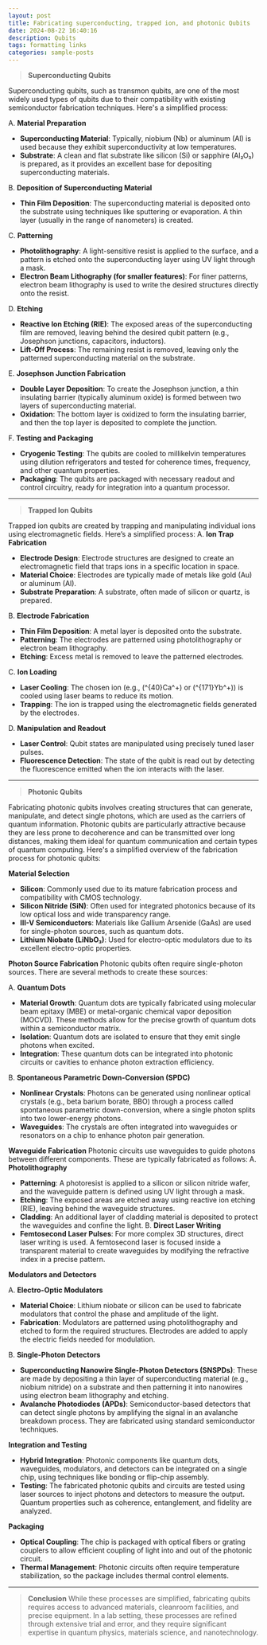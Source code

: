 ```yaml
---
layout: post
title: Fabricating superconducting, trapped ion, and photonic Qubits 
date: 2024-08-22 16:40:16
description: Qubits
tags: formatting links
categories: sample-posts
--- 
```


> **Superconducting Qubits** 

Superconducting qubits, such as transmon qubits, are one of the most widely used types of qubits due to their compatibility with existing semiconductor fabrication techniques. Here's a simplified process: 

A. **Material Preparation**

- **Superconducting Material**: Typically, niobium (Nb) or aluminum (Al) is used because they exhibit superconductivity at low temperatures.
- **Substrate**: A clean and flat substrate like silicon (Si) or sapphire (Al₂O₃) is prepared, as it provides an excellent base for depositing superconducting materials. 

B. **Deposition of Superconducting Material** 
- **Thin Film Deposition**: The superconducting material is deposited onto the substrate using techniques like sputtering or evaporation. A thin layer (usually in the range of nanometers) is created.

C. **Patterning** 
- **Photolithography**: A light-sensitive resist is applied to the surface, and a pattern is etched onto the superconducting layer using UV light through a mask. 
- **Electron Beam Lithography (for smaller features)**: For finer patterns, electron beam lithography is used to write the desired structures directly onto the resist.

D. **Etching**
- **Reactive Ion Etching (RIE)**: The exposed areas of the superconducting film are removed, leaving behind the desired qubit pattern (e.g., Josephson junctions, capacitors, inductors).
- **Lift-Off Process**: The remaining resist is removed, leaving only the patterned superconducting material on the substrate.

E. **Josephson Junction Fabrication**
- **Double Layer Deposition**: To create the Josephson junction, a thin insulating barrier (typically aluminum oxide) is formed between two layers of superconducting material.
- **Oxidation**: The bottom layer is oxidized to form the insulating barrier, and then the top layer is deposited to complete the junction.

F. **Testing and Packaging** 
- **Cryogenic Testing**: The qubits are cooled to millikelvin temperatures using dilution refrigerators and tested for coherence times, frequency, and other quantum properties.
- **Packaging**: The qubits are packaged with necessary readout and control circuitry, ready for integration into a quantum processor.

----

> **Trapped Ion Qubits**

Trapped ion qubits are created by trapping and manipulating individual ions using electromagnetic fields. Here’s a simplified process: 
A. **Ion Trap Fabrication** 
- **Electrode Design**: Electrode structures are designed to create an electromagnetic field that traps ions in a specific location in space.
- **Material Choice**: Electrodes are typically made of metals like gold (Au) or aluminum (Al).
- **Substrate Preparation**: A substrate, often made of silicon or quartz, is prepared.

B. **Electrode Fabrication** 
- **Thin Film Deposition**: A metal layer is deposited onto the substrate.
- **Patterning**: The electrodes are patterned using photolithography or electron beam lithography.
- **Etching**: Excess metal is removed to leave the patterned electrodes.

C. **Ion Loading** 
- **Laser Cooling**: The chosen ion (e.g., \(^{40}Ca^+\) or \(^{171}Yb^+\)) is cooled using laser beams to reduce its motion. 
- **Trapping**: The ion is trapped using the electromagnetic fields generated by the electrodes.

D. **Manipulation and Readout** 
- **Laser Control**: Qubit states are manipulated using precisely tuned laser pulses.
- **Fluorescence Detection**: The state of the qubit is read out by detecting the fluorescence emitted when the ion interacts with the laser.

----

> **Photonic Qubits**
   
Fabricating photonic qubits involves creating structures that can generate, manipulate, and detect single photons, which are used as the carriers of quantum information. Photonic qubits are particularly attractive because they are less prone to decoherence and can be transmitted over long distances, making them ideal for quantum communication and certain types of quantum computing. Here's a simplified overview of the fabrication process for photonic qubits:

**Material Selection**
- **Silicon**: Commonly used due to its mature fabrication process and compatibility with CMOS technology.
- **Silicon Nitride (SiN)**: Often used for integrated photonics because of its low optical loss and wide transparency range.
- **III-V Semiconductors**: Materials like Gallium Arsenide (GaAs) are used for single-photon sources, such as quantum dots.
- **Lithium Niobate (LiNbO₃)**: Used for electro-optic modulators due to its excellent electro-optic properties.

**Photon Source Fabrication** Photonic qubits often require single-photon sources. There are several methods to create these sources:

A. **Quantum Dots**
- **Material Growth**: Quantum dots are typically fabricated using molecular beam epitaxy (MBE) or metal-organic chemical vapor deposition (MOCVD). These methods allow for the precise growth of quantum dots within a semiconductor matrix.
- **Isolation**: Quantum dots are isolated to ensure that they emit single photons when excited.
- **Integration**: These quantum dots can be integrated into photonic circuits or cavities to enhance photon extraction efficiency.

B. **Spontaneous Parametric Down-Conversion (SPDC)**
- **Nonlinear Crystals**: Photons can be generated using nonlinear optical crystals (e.g., beta barium borate, BBO) through a process called spontaneous parametric down-conversion, where a single photon splits into two lower-energy photons.
- **Waveguides**: The crystals are often integrated into waveguides or resonators on a chip to enhance photon pair generation.

**Waveguide Fabrication** Photonic circuits use waveguides to guide photons between different components. These are typically fabricated as follows:
A. **Photolithography**
- **Patterning**: A photoresist is applied to a silicon or silicon nitride wafer, and the waveguide pattern is defined using UV light through a mask.
- **Etching**: The exposed areas are etched away using reactive ion etching (RIE), leaving behind the waveguide structures.
- **Cladding**: An additional layer of cladding material is deposited to protect the waveguides and confine the light.
B. **Direct Laser Writing**
- **Femtosecond Laser Pulses**: For more complex 3D structures, direct laser writing is used. A femtosecond laser is focused inside a transparent material to create waveguides by modifying the refractive index in a precise pattern.

**Modulators and Detectors**

A. **Electro-Optic Modulators**
- **Material Choice**: Lithium niobate or silicon can be used to fabricate modulators that control the phase and amplitude of the light.
- **Fabrication**: Modulators are patterned using photolithography and etched to form the required structures. Electrodes are added to apply the electric fields needed for modulation.

B. **Single-Photon Detectors**
- **Superconducting Nanowire Single-Photon Detectors (SNSPDs)**: These are made by depositing a thin layer of superconducting material (e.g., niobium nitride) on a substrate and then patterning it into nanowires using electron beam lithography and etching.
- **Avalanche Photodiodes (APDs)**: Semiconductor-based detectors that can detect single photons by amplifying the signal in an avalanche breakdown process. They are fabricated using standard semiconductor techniques.

**Integration and Testing**
- **Hybrid Integration**: Photonic components like quantum dots, waveguides, modulators, and detectors can be integrated on a single chip, using techniques like bonding or flip-chip assembly.
- **Testing**: The fabricated photonic qubits and circuits are tested using laser sources to inject photons and detectors to measure the output. Quantum properties such as coherence, entanglement, and fidelity are analyzed.

**Packaging** 
- **Optical Coupling**: The chip is packaged with optical fibers or grating couplers to allow efficient coupling of light into and out of the photonic circuit.
- **Thermal Management**: Photonic circuits often require temperature stabilization, so the package includes thermal control elements.

----

> **Conclusion**
While these processes are simplified, fabricating qubits requires access to advanced materials, cleanroom facilities, and precise equipment. In a lab setting, these processes are refined through extensive trial and error, and they require significant expertise in quantum physics, materials science, and nanotechnology.

